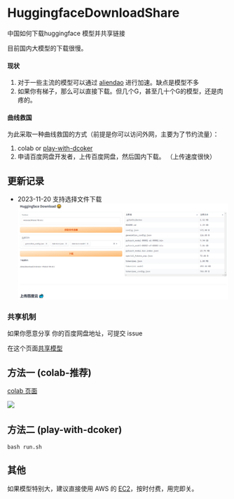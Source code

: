 # HuggingfaceDownloadShare
中国如何下载huggingface 模型并共享链接

目前国内大模型的下载很慢。

#### 现状
1. 对于一些主流的模型可以通过 
[aliendao](https://aliendao.cn/models) 进行加速。缺点是模型不多
2. 如果你有梯子，那么可以直接下载。但几个G，甚至几十个G的模型，还是肉疼的。

#### 曲线救国 
为此采取一种曲线救国的方式（前提是你可以访问外网，主要为了节约流量）：
1. colab or [play-with-dcoker](https://labs.play-with-docker.com/)
2. 申请百度网盘开发者，上传百度网盘，然后国内下载。
    （上传速度很快）

## 更新记录
- 2023-11-20  支持选择文件下载
![](pic/pic3.png)

### 共享机制
如果你愿意分享 你的百度网盘地址，可提交 issue 

在这个页面[共享模型](https://github.com/kevin-meng/HuggingfaceDownloadShare/issues/1)


## 方法一 (colab-推荐)

[colab 页面](https://colab.research.google.com/drive/1S7E3mMsVhJlhuvtMFUalOSXl0e0YOSbt?usp=sharing)


![](pic/page0.png)

## 方法二 (play-with-dcoker)

```
bash run.sh
```

## 其他
如果模型特别大，建议直接使用 AWS 的 [EC2](https://signin.aws.amazon.com/)，按时付费，用完即关。

